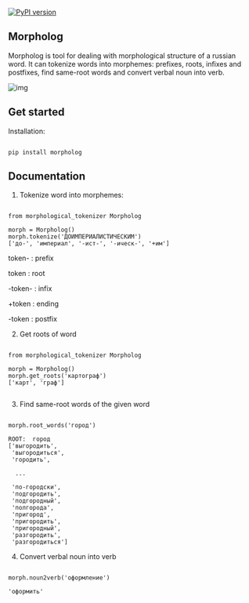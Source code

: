 [![PyPI version](https://badge.fury.io/py/morpholog.svg)](https://badge.fury.io/py/morpholog)

## Morpholog

Morpholog is tool for dealing with morphological structure of a russian word. 
It can tokenize words into morphemes: prefixes, roots, infixes and postfixes, find same-root words and convert verbal noun into verb.  

![img](https://sun4-16.userapi.com/NGih2EKrWiPGqxnM2UvrBHrqgK2RcifpL_ADxw/GsPww6CXevs.jpg)


## Get started

Installation:

```

pip install morpholog

```

## Documentation

1) Tokenize word into morphemes:


```

from morphological_tokenizer Morpholog

morph = Morpholog()
morph.tokenize('ДОИМПЕРИАЛИСТИЧЕСКИМ')
['до-', 'империал', '-ист-', '-ическ-', '+им']

```

token- : prefix

token : root

-token- : infix

+token : ending

-token : postfix


2) Get roots of word

```

from morphological_tokenizer Morpholog

morph = Morpholog()
morph.get_roots('картограф')
['карт', 'граф']


```

3) Find same-root words of the given word

```

morph.root_words('город')

ROOT:  город
['выгородить',
 'выгородиться',
 'городить',
 
  ...
 
 'по-городски',
 'подгородить',
 'подгородный',
 'полгорода',
 'пригород',
 'пригородить',
 'пригородный',
 'разгородить',
 'разгородиться']

```

4) Convert verbal noun into verb

```

morph.noun2verb('оформление')

'оформить'

```

